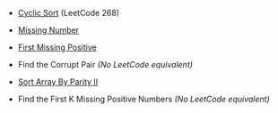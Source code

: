 - [Cyclic Sort](https://leetcode.com/problems/missing-number/) (LeetCode 268)
    
- [Missing Number](https://leetcode.com/problems/missing-number/)
    
- [First Missing Positive](https://leetcode.com/problems/first-missing-positive/)
    
- Find the Corrupt Pair _(No LeetCode equivalent)_
    
- [Sort Array By Parity II](https://leetcode.com/problems/sort-array-by-parity-ii/)
    
- Find the First K Missing Positive Numbers _(No LeetCode equivalent)_